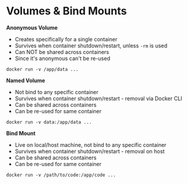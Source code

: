 # Volumes & Bind Mounts

**Anonymous Volume**
- Creates specifically for a single container
- Survives when container shutdown/restart, unless `-rm` is used
- Can NOT be shared across containers
- Since it's anonymous can't be re-used
```
docker run -v /app/data ...
```

**Named Volume**
- Not bind to any specific container
- Survives when container shutdown/restart - removal via Docker CLI
- Can be shared across containers
- Can be re-used for same container
```
docker run -v data:/app/data ...
```

**Bind Mount**
- Live on local/host machine, not bind to any specific container
- Survives when container shutdown/restart - removal on host
- Can be shared across containers
- Can be re-used for same container
```
docker run -v /path/to/code:/app/code ...
```

